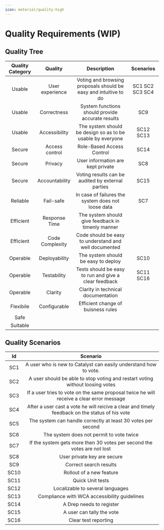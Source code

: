 ```yaml
---
icon: material/quality-high
---
```


# Quality Requirements (WIP)

<!-- See: https://docs.arc42.org/section-10/ -->

## Quality Tree

|  Quality Category |  Quality   |  Description | Scenarios  |
|:-:|:-:|:-:|:-:|
|  Usable |  User experience  | Voting and browsing proposals should be easy and intuitive to do  | SC1 SC2 SC3 SC4|
| Usable  | Correctness  | System functions should provide accurate results | SC9 |
| Usable  | Accessibility  | The system should be design so as to be usable by everyone  | SC12 SC13|
| Secure   | Access control  | Role-Based Access Control  | SC14  |
| Secure   | Privacy  | User information are kept private  | SC8  |
| Secure   | Accountability  | Voting results can be audited by external parties  | SC15 |
| Reliable   |  Fail-safe | In case of failures the system does not loose data |  SC7 |
| Efficient   |  Response Time | The system should give feedback in timenly manner |   |
| Efficient   |  Code Complexity |  Code should be easy to understand and well documented |   |
| Operable   | Deployability |  The system should be easy to deploy | SC10  |
| Operable   | Testability | Tests should be easy to run and give a clear feedback   | SC11 SC16  |
| Operable   | Clarity | Clarity in technical documentation  | |
| Flexibile   | Configurable |  Efficient change of buisness rules |   |
| Safe   |   |   |   |
| Suitable   |   |   |   |

## Quality Scenarios

|  Id |  Scenario   |
|:-:|:-:|
|  SC1 |  A user who is new to Catalyst can easily understand how to vote. |
|  SC2 |  A user should be able to stop voting and restart voting without loosing votes  |
|  SC3 |  If a user tries to vote on the same proposal twice he will receive a clear error message |
|  SC4 |  After a user cast a vote he will reicive a clear and timely feedback on the status of his vote |
|  SC5 |  The system can handle correctly at least 30 votes per second |
|  SC6 |  The system does not permit to vote twice |
|  SC7 |  If the system gets more then 30 votes per second the votes are not lost |
|  SC8 |  User private key are secure |
|  SC9 |  Correct search results |
|  SC10 |  Rollout of a new feature |
|  SC11 |  Quick Unit tests |
|  SC12 | Localizable to several languages |
|  SC13 | Compliance with WCA accessibility guidelines |
|  SC14 | A Drep needs to register |
|  SC15 | A user can tally the vote |
|  SC16 | Clear test reporting |
